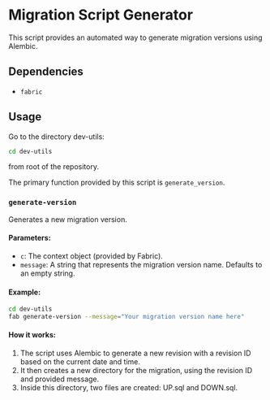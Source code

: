 # Migration Script Generator

This script provides an automated way to generate migration versions using Alembic.

## Dependencies

- `fabric`

## Usage

Go to the directory dev-utils:
```bash
cd dev-utils
```
from root of the repository.

The primary function provided by this script is `generate_version`.

### `generate-version`

Generates a new migration version.

#### Parameters:

- `c`: The context object (provided by Fabric).
- `message`: A string that represents the migration version name. Defaults to an empty string.

#### Example:

```bash
cd dev-utils
fab generate-version --message="Your migration version name here"
```

#### How it works:

1. The script uses Alembic to generate a new revision with a revision ID based on the current date and time.
2. It then creates a new directory for the migration, using the revision ID and provided message.
3. Inside this directory, two files are created: UP.sql and DOWN.sql.